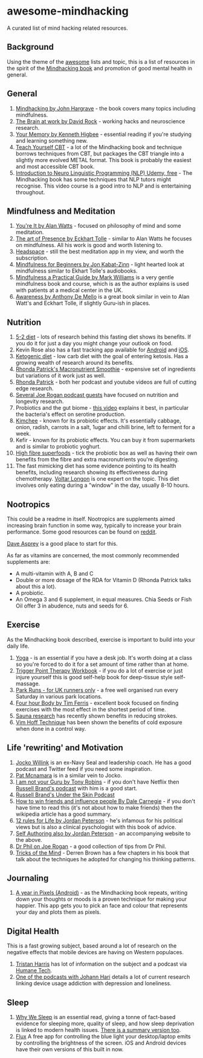 # awesome-mindhacking 

A curated list of mind hacking related resources.

## Background

Using the theme of the [awesome](https://github.com/topics/awesome) lists and topic, this is a list of resources in the spirit of the [Mindhacking book](http://mindhacki.ng) and promotion of good mental health in general.

## General

1. [Mindhacking by John Hargrave](https://legacy.gitbook.com/book/jhargrave/mind-hacking/details) - the book covers many topics including mindfulness.
1. [The Brain at work by David Rock](https://www.amazon.co.uk/Your-Brain-Work-Strategies-Distraction/dp/0061771295) - working hacks and neuroscience research. 
1. [Your Memory by Kenneth Higbee](https://www.amazon.co.uk/Your-Brain-Work-Strategies-Distraction/dp/0061771295) - essential reading if you're studying and learning something new.
1. [Teach Yourself CBT](https://www.amazon.co.uk/Cognitive-Behavioural-Therapy-Evidence-based-goal-oriented/dp/1473607922/) - a lot of the Mindhacking book and technique borrows techniques from CBT, but packages the CBT triangle into a slightly more evolved METAL format. This book is probably the easiest and most accessible CBT book.
1. [Introduction to Neuro Linguistic Programming (NLP) Udemy, free](https://www.udemy.com/neuro-linguistic-programming-nlp-course-introduction-achology/) - The Mindhacking book has some techniques that NLP tutors might recognise. This video course is a good intro to NLP and is entertaining throughout.

## Mindfulness and Meditation

1. [You're It by Alan Watts](https://www.audible.co.uk/pd/Youre-It-Audiobook/B004F4JTPE) - focused on philosophy of mind and some meditation.
1. [The art of Presence by Eckhart Tolle](https://www.audible.co.uk/pd/The-Art-of-Presence-Audiobook/B004F4LAN8) - similar to Alan Watts he focuses on mindfulness. All his work is good and worth listening to.
1. [Headspace](http://www.headspace.com) - still the best meditation app in my view, and worth the subscription.
1. [Mindfulness for Beginners by Jon Kabat-Zinn](https://www.amazon.co.uk/Mindfulness-Beginners-Jon-Kabat-Zinn/dp/1591794641) - light hearted look at mindfulness similar to Ekhart Tolle's audiobooks.
1. [Mindfulness a Practical Guide by Mark Williams](https://www.amazon.co.uk/Mindfulness-practical-guide-finding-frantic/dp/074995308X/) is a very gentle mindfulness book and course, which is as the author explains is used with patients at a medical center in the UK.
1. [Awareness by Anthony De Mello](https://books.google.co.uk/books/about/Awareness.html?id=w1nac6qAoO8C&redir_esc=y) is a great book similar in vein to Alan Watt's and Eckhart Tolle, if slightly Guru-ish in places.

## Nutrition

1. [5-2 diet](https://the5-2dietbook.com/basics) - lots of research behind this fasting diet shows its benefits. If you do it for just a day you might change your outlook on food.
1. Kevin Rose also has a fast tracking app available for [Android](https://play.google.com/store/apps/details?id=com.zerofasting.zero&hl=en_US) and [iOS](https://apps.apple.com/us/app/zero-fasting-tracker/id1168348542).
1. [Ketogenic diet](https://www.reddit.com/r/keto/) - low carb diet with the goal of entering ketosis. Has a growing wealth of research around its benefits.
1. [Rhonda Patrick's Macronutrient Smoothie](https://www.youtube.com/watch?v=Ys86ZgjQQYg) - expensive set of ingredients but variations of it work just as well.
1. [Rhonda Patrick](https://www.foundmyfitness.com/) - both her podcast and youtube videos are full of cutting edge research.
1. [Several Joe Rogan podcast guests](https://www.jrepodcast.com/episodes/food-nutrition/) have focused on nutrition and longevity research.
1. Probiotics and the gut biome - [this video](https://www.youtube.com/watch?v=v_2vNj8pshY&start=30) explains it best, in particular the bacteria's effect on serotine production.
1. [Kimchee](https://www.youtube.com/watch?v=0sX_wDCbeuU) - known for its probiotic effects. It's essentially cabbage, onion, radish, carrots in a salt, 1ugar and chilli brine, left to ferment for a week.
1. Kefir - known for its probiotic effects. You can buy it from supermarkets and is similar to probiotic yoghurt.
1. [High fibre superfoods](https://www.health.harvard.edu/blog/10-superfoods-to-boost-a-healthy-diet-2018082914463) - tick the probiotic box as well as having their own benefits from the fibre and extra macronutrients you're digesting.
1. The fast mimicking diet has some evidence pointing to its health benefits, including research showing its effectiveness during chemotherapy. [Voltar Longon](https://valterlongo.com/biography/) is one expert on the topic. This diet involves only eating during a "window" in the day, usually 8-10 hours.

## Nootropics

This could be a readme in itself. Nootropics are supplements aimed increasing brain function in some way, typically to increase your brain performance. Some good resources can be found on [reddit](https://www.reddit.com/r/Nootropics/).

[Dave Asprey](https://www.youtube.com/results?search_query=dave+asprey) is a good place to start for this.

As far as vitamins are concerned, the most commonly recommended supplements are:
- A multi-vitamin with A, B and C
- Double or more dosage of the RDA for Vitamin D (Rhonda Patrick talks about this a lot).
- A probiotic.
- An Omega 3 and 6 supplement, in equal measures. Chia Seeds or Fish Oil offer 3 in abudence, nuts and seeds for 6.

## Exercise

As the Mindhacking book described, exercise is important to build into your daily life.

1. [Yoga](https://www.youtube.com/watch?v=XeXz8fIZDCE) - is an essential if you have a desk job. It's worth doing at a class so you're forced to do it for a set amount of time rather than at home. 
1. [Trigger Point Therapy Workbook](https://www.amazon.co.uk/Trigger-Point-Therapy-Workbook-Self-Treatment/dp/1608824942/) - if you do a lot of exercise or just injure yourself this is good self-help book for deep-tissue style self-massage.
1. [Park Runs - for UK runners only](https://www.parkrun.org.uk/) - a free well organised run every Saturday in various park locations.
1. [Four hour Body by Tim Ferris](https://www.amazon.co.uk/4-Hour-Body-Uncommon-Incredible-Superhuman/dp/0091939526) - excellent book focused on finding exercises with the most effect in the shortest period of time.
1. [Sauna research](https://www.youtube.com/watch?v=NChyDtupmkk) has recently shown benefits in reducing strokes.
1. [Vim Hoff Technique](https://en.wikipedia.org/wiki/Wim_Hof#Health_benefits_of_cold_exposure) has been shown the benefits of cold exposure when done in a control way.


## Life 'rewriting' and Motivation

1. [Jocko Willink](http://jockopodcast.com/) is an ex-Navy Seal and leadership coach. He has a good podcast and Twitter feed if you need some inspiration.
1. [Pat Mcnamara](https://www.instagram.com/tmacsinc/?hl=en) is in a similar vein to Jocko.
1. [I am not your Guru by Tony Robins](https://www.netflix.com/title/80102204) - if you don't have Netflix then [Russell Brand's podcast](https://www.russellbrand.com/podcast/056-meeting-a-mentor-with-tony-robbins/) with him is a good start.
1. [Russell Brand's Under the Skin Podcast](https://www.russellbrand.com/podcasts/)
1. [How to win friends and influence people By Dale Carnegie](https://www.audible.co.uk/pd/How-to-Win-Friends-Influence-People-Audiobook/B004EXIYZM) - if you don't have time to read this (it's not about how to make friends) then the wikipedia article has a good summary.
1. [12 rules for Life by Jordan Peterson](https://www.amazon.co.uk/12-Rules-Life-Antidote-Chaos-ebook/dp/B078C6C7QS) - he's infamous for his political views but is also a clinical pyschologist with this book of advice.
1. [Self Authoring also by Jordan Peterson](https://www.selfauthoring.com/) - an accompanying website to the above.
1. [Dr Phil on Joe Rogan](https://www.youtube.com/watch?v=65epASHLblo) - a good collection of tips from Dr Phil.
1. [Tricks of the Mind](https://www.amazon.co.uk/Cognitive-Behavioural-Therapy-Evidence-based-goal-oriented/dp/1473607922/) - Derren Brown has a few chapters in his book that talk about the techniques he adopted for changing his thinking patterns.


## Journaling

1. [A year in Pixels (Android)](https://play.google.com/store/apps/details?id=ar.teovogel.yip&hl=en) - as the Mindhacking book repeats, writing down your thoughts or moods is a proven technique for making your happier. This app gets you to pick an face and colour that represents your day and plots them as pixels.

## Digital Health

This is a fast growing subject, based around a lot of research on the negative effects that mobile devices are having on Western populaces.

1. [Tristan Harris](https://www.tristanharris.com/) has lot of information on the subject and a podcast via [Humane Tech](https://humanetech.com/).
1. [One of the podcasts with Johann Hari](https://your-undivided-attention.simplecast.com/episodes/the-opposite-of-addiction) details a lot of current research linking device usage addiction with depression and loneliness. 


## Sleep

1. [Why We Sleep](https://books.google.com/books/about/Why_We_Sleep.html?id=-fKlDgAAQBAJ) is an essential read, giving a tonne of fact-based evidence for sleeping more, quality of sleep, and how sleep deprivation is linked to modern health issues. [There is a summary version too](https://grahammann.net/book-notes/why-we-sleep-matthew-walker).
1. [Flux](https://justgetflux.com/) A free app for controlling the blue light your desktop/laptop emits by controlling the brightness of the screen. iOS and Android devices have their own versions of this built in now.
